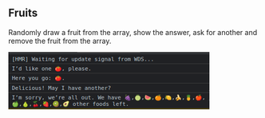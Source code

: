 ## Fruits

Randomly draw a fruit from the array, show the answer, ask for another and remove the fruit from the array.

![Fruits](image.png "The console")


